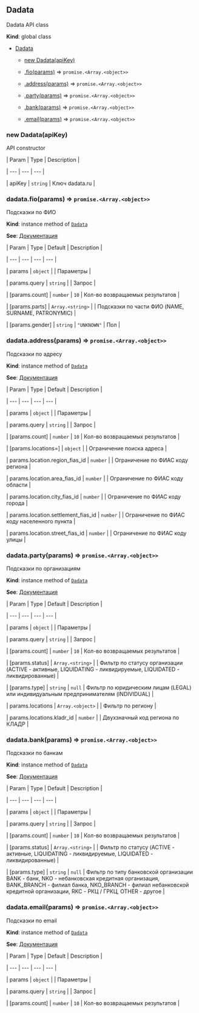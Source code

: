 <a name="Dadata"></a>

## Dadata

Dadata API class

**Kind**: global class  

* [Dadata](#Dadata)

    * [new Dadata(apiKey)](#new_Dadata_new)

    * [.fio(params)](#Dadata+fio) ⇒ <code>promise.&lt;Array.&lt;object&gt;&gt;</code>

    * [.address(params)](#Dadata+address) ⇒ <code>promise.&lt;Array.&lt;object&gt;&gt;</code>

    * [.party(params)](#Dadata+party) ⇒ <code>promise.&lt;Array.&lt;object&gt;&gt;</code>

    * [.bank(params)](#Dadata+bank) ⇒ <code>promise.&lt;Array.&lt;object&gt;&gt;</code>

    * [.email(params)](#Dadata+email) ⇒ <code>promise.&lt;Array.&lt;object&gt;&gt;</code>

<a name="new_Dadata_new"></a>

### new Dadata(apiKey)

API constructor

| Param | Type | Description |

| --- | --- | --- |

| apiKey | <code>string</code> | Ключ dadata.ru |

<a name="Dadata+fio"></a>

### dadata.fio(params) ⇒ <code>promise.&lt;Array.&lt;object&gt;&gt;</code>

Подсказки по ФИО

**Kind**: instance method of <code>[Dadata](#Dadata)</code>  

**See**: [Документация](https://confluence.hflabs.ru/pages/viewpage.action?pageId=502038691)  

| Param | Type | Default | Description |

| --- | --- | --- | --- |

| params | <code>object</code> |  | Параметры |

| params.query | <code>string</code> |  | Запрос |

| [params.count] | <code>number</code> | <code>10</code> | Кол-во возвращаемых результатов |

| [params.parts] | <code>Array.&lt;string&gt;</code> | <code></code> | Подсказки по части ФИО (NAME, SURNAME, PATRONYMIC) |

| [params.gender] | <code>string</code> | <code>&quot;UNKNOWN&quot;</code> | Пол |

<a name="Dadata+address"></a>

### dadata.address(params) ⇒ <code>promise.&lt;Array.&lt;object&gt;&gt;</code>

Подсказки по адресу

**Kind**: instance method of <code>[Dadata](#Dadata)</code>  

**See**: [Документация](https://confluence.hflabs.ru/pages/viewpage.action?pageId=502038680)  

| Param | Type | Default | Description |

| --- | --- | --- | --- |

| params | <code>object</code> |  | Параметры |

| params.query | <code>string</code> |  | Запрос |

| [params.count] | <code>number</code> | <code>10</code> | Кол-во возвращаемых результатов |

| [params.locations=] | <code>object</code> |  | Ограничение поиска адреса |

| params.location.region_fias_id | <code>number</code> |  | Ограничение по ФИАС коду региона |

| params.location.area_fias_id | <code>number</code> |  | Ограничение по ФИАС коду области |

| params.location.city_fias_id | <code>number</code> |  | Ограничение по ФИАС коду города |

| params.location.settlement_fias_id | <code>number</code> |  | Ограничение по ФИАС коду населенного пункта |

| params.location.street_fias_id | <code>number</code> |  | Ограничение по ФИАС коду улицы |

<a name="Dadata+party"></a>

### dadata.party(params) ⇒ <code>promise.&lt;Array.&lt;object&gt;&gt;</code>

Подсказки по организациям

**Kind**: instance method of <code>[Dadata](#Dadata)</code>  

**See**: [Документация](https://confluence.hflabs.ru/pages/viewpage.action?pageId=502038697)  

| Param | Type | Default | Description |

| --- | --- | --- | --- |

| params | <code>object</code> |  | Параметры |

| params.query | <code>string</code> |  | Запрос |

| [params.count] | <code>number</code> | <code>10</code> | Кол-во возвращаемых результатов |

| [params.status] | <code>Array.&lt;string&gt;</code> | <code></code> | Фильтр по статусу организации (ACTIVE - активные, LIQUIDATING - ликвидируемые, LIQUIDATED - ликвидированные) |

| [params.type] | <code>string</code> | <code>null</code> | Фильтр по юридическим лицам (LEGAL) или индивидуальным предпринимателям (INDIVIDUAL) |

| params.locations | <code>Array.&lt;object&gt;</code> |  | Фильтр по региону |

| params.locations.kladr_id | <code>number</code> |  | Двухзначный код региона по КЛАДР |

<a name="Dadata+bank"></a>

### dadata.bank(params) ⇒ <code>promise.&lt;Array.&lt;object&gt;&gt;</code>

Подсказки по банкам

**Kind**: instance method of <code>[Dadata](#Dadata)</code>  

**See**: [Документация](https://confluence.hflabs.ru/pages/viewpage.action?pageId=502038711)  

| Param | Type | Default | Description |

| --- | --- | --- | --- |

| params | <code>object</code> |  | Параметры |

| params.query | <code>string</code> |  | Запрос |

| [params.count] | <code>number</code> | <code>10</code> | Кол-во возвращаемых результатов |

| [params.status] | <code>Array.&lt;string&gt;</code> | <code></code> | Фильтр по статусу (ACTIVE - активные, LIQUIDATING - ликвидируемые, LIQUIDATED - ликвидированные) |

| [params.type] | <code>string</code> | <code>null</code> | Фильтр по типу банковской организации BANK - банк, NKO - небанковская кредитная организация, BANK_BRANCH - филиал банка, NKO_BRANCH - филиал небанковской кредитной организации, RKC - РКЦ / ГРКЦ, OTHER - другое |

<a name="Dadata+email"></a>

### dadata.email(params) ⇒ <code>promise.&lt;Array.&lt;object&gt;&gt;</code>

Подсказки по email

**Kind**: instance method of <code>[Dadata](#Dadata)</code>  

**See**: [Документация](https://confluence.hflabs.ru/pages/viewpage.action?pageId=502038705)  

| Param | Type | Default | Description |

| --- | --- | --- | --- |

| params | <code>object</code> |  | Параметры |

| params.query | <code>string</code> |  | Запрос |

| [params.count] | <code>number</code> | <code>10</code> | Кол-во возвращаемых результатов |
